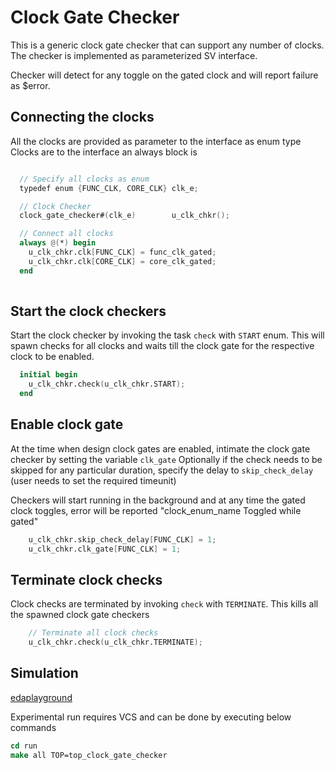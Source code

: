 # Clock Gate Checker
This is a generic clock gate checker that can support any number of clocks. The checker is implemented as parameterized SV interface.

Checker will detect for any toggle on the gated clock and will report failure as $error.


## Connecting the clocks 
All the clocks are provided as parameter to the interface as enum type
Clocks are to the interface an always block is 

```verilog

  // Specify all clocks as enum
  typedef enum {FUNC_CLK, CORE_CLK} clk_e;

  // Clock Checker
  clock_gate_checker#(clk_e)		u_clk_chkr();

  // Connect all clocks
  always @(*) begin
    u_clk_chkr.clk[FUNC_CLK] = func_clk_gated;
    u_clk_chkr.clk[CORE_CLK] = core_clk_gated;
  end
  
```

## Start the clock checkers
Start the clock checker by invoking the task `check` with `START` enum.
This will spawn checks for all clocks and waits till the clock gate for the respective clock to be enabled.

``` verilog
  initial begin
    u_clk_chkr.check(u_clk_chkr.START);
  end
```

## Enable clock gate
At the time when design clock gates are enabled, intimate the clock gate checker by setting the variable `clk_gate`
Optionally if the check needs to be skipped for any particular duration, specify the delay to `skip_check_delay` (user needs to set the required timeunit)

Checkers will start running in the background and at any time the gated clock toggles, error will be reported "clock_enum_name Toggled while gated"

``` verilog
    u_clk_chkr.skip_check_delay[FUNC_CLK] = 1;
    u_clk_chkr.clk_gate[FUNC_CLK] = 1;
```

## Terminate clock checks
Clock checks are terminated by invoking `check` with `TERMINATE`. This kills all the spawned clock gate checkers

``` verilog
    // Terminate all clock checks
    u_clk_chkr.check(u_clk_chkr.TERMINATE);
```

## Simulation
[edaplayground](https://edaplayground.com/x/rRnM)

Experimental run requires VCS and can be done by executing below commands

```csh
cd run
make all TOP=top_clock_gate_checker
```
